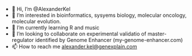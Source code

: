 - 👋 Hi, I’m @AlexanderKel
- 👀 I’m interested in bioinformatics, sysyems biology, molecular oncology, molecular evolution.
- 🌱 I’m currently learning R and music
- 💞️ I’m looking to collaborate on experimental validatio of master-regulator identified by Genome Enhancer (my-genome-enhancer.com)
- 📫 How to reach me alexander.kel@genexplain.com

<!---
AlexanderKel/AlexanderKel is a ✨ special ✨ repository because its `README.md` (this file) appears on your GitHub profile.
You can click the Preview link to take a look at your changes.
--->
